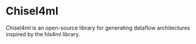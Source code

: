 # Chisel4ml
Chisel4ml is an open-source library for generating dataflow architectures inspired by the hls4ml library.
